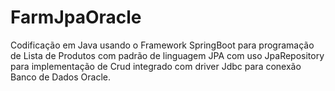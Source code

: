 # FarmJpaOracle

Codificação em Java usando o Framework SpringBoot para programação de Lista de Produtos com padrão de linguagem JPA com uso JpaRepository para implementação de Crud integrado com driver 
Jdbc para conexão Banco de Dados Oracle.
